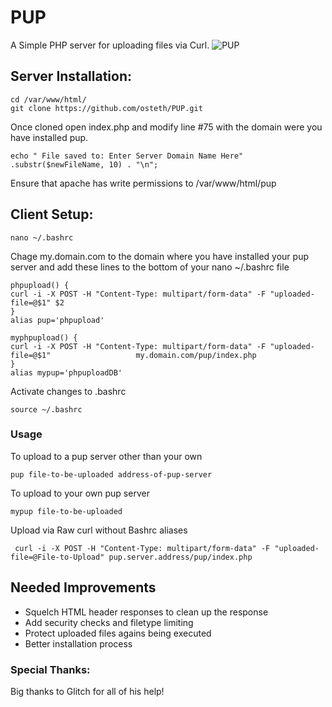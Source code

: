 # PUP

A Simple PHP server for uploading files via Curl.
![PUP](http://sethwahle.com/corgi.jpeg)

## Server Installation:
	
    cd /var/www/html/
	git clone https://github.com/osteth/PUP.git

Once cloned open index.php and modify line #75 with the domain were you have installed pup.

	echo " File saved to: Enter Server Domain Name Here" .substr($newFileName, 10) . "\n";
Ensure that apache has write permissions to /var/www/html/pup
    
## Client Setup:
	nano ~/.bashrc
Chage my.domain.com to the domain where you have installed your pup server and add these lines to the bottom of your nano ~/.bashrc file
    
    phpupload() {
 	curl -i -X POST -H "Content-Type: multipart/form-data" -F "uploaded-file=@$1" $2
	}
	alias pup='phpupload'

	myphpupload() {
 	curl -i -X POST -H "Content-Type: multipart/form-data" -F "uploaded-file=@$1" 					my.domain.com/pup/index.php
	}
	alias mypup='phpuploadDB'
Activate changes to .bashrc
	
    source ~/.bashrc
    
### Usage

To upload to a pup server other than your own

	pup file-to-be-uploaded address-of-pup-server
  
To upload to your own pup server

    mypup file-to-be-uploaded

Upload via Raw curl without Bashrc aliases
	 
     curl -i -X POST -H "Content-Type: multipart/form-data" -F "uploaded-file=@File-to-Upload" pup.server.address/pup/index.php
     
## Needed Improvements

* Squelch HTML header responses to clean up the response
* Add security checks and filetype limiting
* Protect uploaded files agains being executed
* Better installation process

### Special Thanks:

Big thanks to Glitch for all of his help!